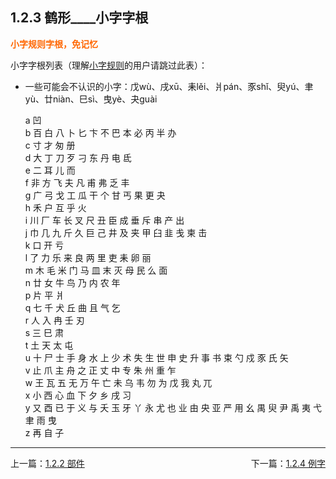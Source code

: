 ## 1.2.3 鹤形\_\_\_\_小字字根  <!-- {docsify-ignore-all} -->  

**<span  style="color: #FF6600;">小字规则字根，免记忆</span>** 

小字字根列表（理解[小字规则](gz.md#xzgz)的用户请跳过此表）：  

*   一些可能会不认识的小字：戊wù、戌xū、耒lěi、爿pán、豕shǐ、臾yú、聿yù、廿niàn、巳sì、曳yè、夬guài<p>
a 凹<br>
b 百 白 八 卜 匕 卞 不 巴 本 必 丙 半 办<br>
c 寸 才 匆 册<br>
d 大 丁 刀 歹 刁 东 丹 电 氐<br>
e 二 耳 儿 而<br>
f 非 方 飞 夫 凡 甫 弗 乏 丰<br>
g 广 弓 戈 工 瓜 干 个 甘 丐 果 更 夬<br>
h 禾 户 互 乎 火<br>
i 川 厂 车 长 叉 尺 丑 臣 成 垂 斥 串 产 出<br>
j 巾 几 九 斤 久 巨 己 井 及 夹 甲 臼 韭 戋 柬 击<br>
k 口 开 亏<br>
l 了 力 乐 来 良 两 里 吏 耒 卵 丽<br>
m 木 毛 米 门 马 皿 末 灭 母 民 么 面<br>
n 廿 女 牛 鸟 乃 内 农 年<br>
p 片 平 爿<br>
q 七 千 犬 丘 曲 且 气 乞<br>
r 人 入 冉 壬 刃<br>
s 三 巳 肃<br>
t 土 天 太 屯<br>
u 十 尸 士 手 身 水 上 少 术 失 生 世 申 史 升 事 书 束 勺 戍 豕 氏 矢<br>
v 止 爪 主 舟 之 正 丈 中 专 朱 州 重 乍<br>
w 王 瓦 五 无 万 午 亡 未 乌 韦 勿 为 戊 我 丸 兀<br>
x 小 西 心 血 下 夕 乡 戌 习<br>
y 又 酉 已 于 义 与 夭 玉 牙 丫 永 尤 也 业 由 央 亚 严 用 幺 禺 臾 尹 禹 夷 弋 聿 雨 曳<br>
z 再 自 子<br>

---

<div style="width:100%"><span style="float:left">上一篇：<a href=#/bj.md>1.2.2 部件</a></span><span style="float:right">下一篇：<a href=#/lz.md>1.2.4 例字</a></span></div>

<br>
    

<br>
